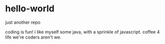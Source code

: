 # hello-world
just another repo

coding is fun! i like myself some java, with a sprinkle of javascript. coffee 4 life we're coders aren't we.
